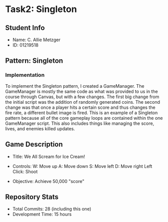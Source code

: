 # Task2: Singleton

## Student Info
- Name: C. Allie Metzger
- ID: 01219518

## Pattern: Singleton
### Implementation
To implement the Singleton pattern, I created a GameManager. The GameManager is mostly the same code as what was provided to us in the course through Canvas, but with a few changes. The first big change from the initial script was the addition of randomly generated coins. The second change was that once a player hits a certain score and thus changes the fire rate, a different bullet image is fired. This is an example of a Singleton pattern because all of the core gameplay loops are contained within the one GameManager script. This also includes things like managing the score, lives, and enemies killed updates.

## Game Description
- Title: We All Scream for Ice Cream!
- Controls: 
W: Move up
A: Move down
S: Move left
D: Move right
Left Click: Shoot

- Objective: Achieve 50,000 "score"

## Repository Stats
- Total Commits: 28 (including this one)
- Development Time: 15 hours
